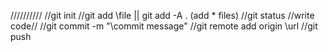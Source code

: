 //////////
//git init
//git add \file || git add -A . (add * files)
//git status
//write code//
//git commit -m "\commit message"
//git remote add origin \url
//git push

